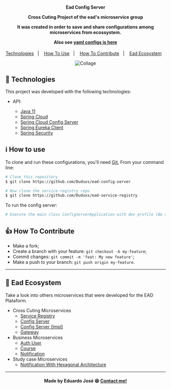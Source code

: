 <h4 align="center">
  <p>Ead Config Server</p>
  
  <p>Cross Cuting Project of the ead's microservice group</p>
  
  <p>It was created in order to save and share configurations among microservices from ecossystem.</p>
  
  <p>Also see <a href="https://github.com/Duduxs/ead-config-server-repo">yaml configs is here</p>
  
</h4>

<p align="center">
  <a href="#rocket-technologies">Technologies</a>&nbsp;&nbsp;&nbsp;|&nbsp;&nbsp;&nbsp;
  <a href="#information_source-how-to-use">How To Use</a>&nbsp;&nbsp;&nbsp;|&nbsp;&nbsp;&nbsp;
  <a href="#thumbsup-how-to-contribute">How To Contribute</a>&nbsp;&nbsp;&nbsp;|&nbsp;&nbsp;&nbsp;
  <a href="#handshake-ead-ecosystem">Ead Ecosystem</a>&nbsp;&nbsp;&nbsp;
</p>

<p align="center">
<img alt="Collage" src="https://ik.imagekit.io/27ewoxssse/ead-config-server__fUK5Mj6j.png?ik-sdk-version=javascript-1.4.3&updatedAt=1651447622406"> 
</p>

## :rocket: Technologies

This project was developed with the following technologies:

- API:

  - [Java 11](https://www.oracle.com/java/technologies/javase/jdk11-archive-downloads.html)
  - [Spring Cloud](https://spring.io/projects/spring-cloud)
  - [Spring Cloud Config Server](https://spring.io/projects/spring-cloud-config#overview)
  - [Spring Eureka Client](https://cloud.spring.io/spring-cloud-netflix/multi/multi__service_discovery_eureka_clients.html)
  - [Spring Security](https://spring.io/projects/spring-security)

## :information_source: How to use
To clone and run these configurations, you'll need [Git](https://git-scm.com), From your command line:

```bash
# Clone this repository
$ git clone https://github.com/Duduxs/ead-config-server

# Now clone the service-registry repo
$ git clone https://github.com/Duduxs/ead-service-registry
```

To run the config server:

```bash
# Execute the main class ConfigServerApplication with dev profile (Be sure to have already service registry up) 
```

## :thumbsup: How To Contribute

-  Make a fork;
-  Create a branch with your feature: `git checkout -b my-feature`;
-  Commit changes: `git commit -m 'feat: My new feature'`;
-  Make a push to your branch: `git push origin my-feature`.

---

## :handshake: Ead Ecosystem
Take a look into others microservices that were developed for the EAD Plataform.
 
 - Cross Cuting Microservices
    - <a href="https://github.com/Duduxs/ead-service-registry">Service Registry</a>
    - <a href="https://github.com/Duduxs/ead-config-server-repo">Config Server</a>
    - <a href="https://github.com/Duduxs/ead-config-server">Config Server (Impl)</a>
    - <a href="https://github.com/Duduxs/ead-api-gateway">Gateway</a>
- Business Microservices
    - <a href="https://github.com/Duduxs/ead-authuser">Auth User</a>
    - <a href="https://github.com/Duduxs/ead-course">Course</a>
    - <a href="https://github.com/Duduxs/ead-notification">Notification</a>
- Study case Microservices
    - <a href="https://github.com/Duduxs/ead-notification-hex">Notification With Hexagonal Architecture</a>
    
---

<h4 align="center">
    Made by Eduardo José 😆 <a href="https://www.linkedin.com/in/eduarddojose/" target="_blank">Contact me!</a>
</h4>
